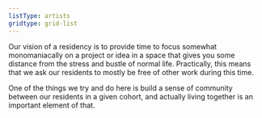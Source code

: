 ```yaml
---
listType: artists
gridtype: grid-list
---
```


Our vision of a residency is to provide time to focus somewhat monomaniacally on a project or idea in a space that gives you some distance from the stress and bustle of normal life. Practically, this means that we ask our residents to mostly be free of other work during this time.

One of the things we try and do here is build a sense of community between our residents in a given cohort, and actually living together is an important element of that.
